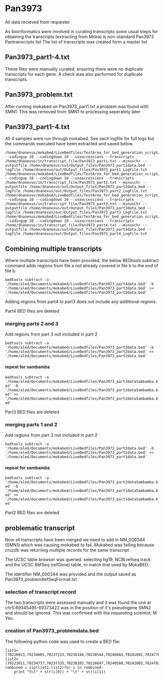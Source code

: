 # Pan3973
All data recieved from requester

As bioinformatics were involved in curating transcripts some usual steps for obtaining the transcripts (extracting from Moka) is non-standard
Pan3973 Pantranscripts list
The list of transcripts was created form a master list

## Pan3973_part1-4.txt
These files were manually curated, ensuring there were no duplicate transcripts for each gene. A check was also performed for duplicate transcripts.
## Pan3973_problem.txt
After running mokabed on Pan3973_part1.txt a problem was found with SMN1. This was removed from SMN1 to processing seperately later

## Pan3973_part1-4.txt
All 4 samples were run through mokabed. See each logfile for full logs but the commands executed have been extracted and saved below. 
```
/home/dnanexus/mokabed/LiveBedfiles/TestArea_for_bed_generation_script/OOBed7_uses_mirrored_database_.py --codingup 10 --codingdown 10 --useaccessions --transcripts /home/dnanexus/in/transcript_file/Pan3973_part1.txt --minuschr --outputfile /home/dnanexus/out/Output_files/Pan3973_part1data.bed --logfile /home/dnanexus/out/Output_files/Pan3973_part1_LogFile.txt 
/home/dnanexus/mokabed/LiveBedfiles/TestArea_for_bed_generation_script/OOBed7_uses_mirrored_database_.py --codingup 10 --codingdown 10 --useaccessions --transcripts /home/dnanexus/in/transcript_file/Pan3973_part2.txt --minuschr --outputfile /home/dnanexus/out/Output_files/Pan3973_part2data.bed --logfile /home/dnanexus/out/Output_files/Pan3973_part2_LogFile.txt 
/home/dnanexus/mokabed/LiveBedfiles/TestArea_for_bed_generation_script/OOBed7_uses_mirrored_database_.py --codingup 10 --codingdown 10 --useaccessions --transcripts /home/dnanexus/in/transcript_file/Pan3973_part3.txt --minuschr --outputfile /home/dnanexus/out/Output_files/Pan3973_part3data.bed --logfile /home/dnanexus/out/Output_files/Pan3973_part3_LogFile.txt 
/home/dnanexus/mokabed/LiveBedfiles/TestArea_for_bed_generation_script/OOBed7_uses_mirrored_database_.py --codingup 10 --codingdown 10 --useaccessions --transcripts /home/dnanexus/in/transcript_file/Pan3973_part4.txt --minuschr --outputfile /home/dnanexus/out/Output_files/Pan3973_part4data.bed --logfile /home/dnanexus/out/Output_files/Pan3973_part4_LogFile.txt 
```

## Combining multiple transcripts
Where multiple transcripts have been provided, the below BEDtools subtract command adds regions from file a not already covered in file b to the end of file b:

`bedtools subtract -a '/home/aled/Documents/mokabed/LiveBedfiles/Pan3973_part4data.bed' -b '/home/aled/Documents/mokabed/LiveBedfiles/Pan3973_part3data.bed' >> '/home/aled/Documents/mokabed/LiveBedfiles/Pan3973_part3data.bed'`

Adding regions from part4 to part3 does not include any additional regions.

Part4 BED files are deleted

### merging parts 2 and 3
Add regions from part 3 not included in part 2

`bedtools subtract -a '/home/aled/Documents/mokabed/LiveBedfiles/Pan3973_part3data.bed' -b '/home/aled/Documents/mokabed/LiveBedfiles/Pan3973_part2data.bed' >> '/home/aled/Documents/mokabed/LiveBedfiles/Pan3973_part2data.bed'`
#### repeat for sambamba
`bedtools subtract -a '/home/aled/Documents/mokabed/LiveBedfiles/Pan3973_part3dataSambamba.bed' -b '/home/aled/Documents/mokabed/LiveBedfiles/Pan3973_part2dataSambamba.bed' >> '/home/aled/Documents/mokabed/LiveBedfiles/Pan3973_part2dataSambamba.bed'`

Part3 BED files are deleted

### merging parts 1 and 2
Add regions from part 3 not included in part 2

`bedtools subtract -a '/home/aled/Documents/mokabed/LiveBedfiles/Pan3973_part2data.bed' -b '/home/aled/Documents/mokabed/LiveBedfiles/Pan3973_part1data.bed' >> '/home/aled/Documents/mokabed/LiveBedfiles/Pan3973_part1data.bed'`
#### repeat for sambamba
`bedtools subtract -a '/home/aled/Documents/mokabed/LiveBedfiles/Pan3973_part2dataSambamba.bed' -b '/home/aled/Documents/mokabed/LiveBedfiles/Pan3973_part1dataSambamba.bed' >> '/home/aled/Documents/mokabed/LiveBedfiles/Pan3973_part1dataSambamba.bed'`

Part2 BED files are deleted

## problematic transcript
Now all transcripts have been merged we need to add in NM_000344 (SMN1) which was causing mokabed to fail.
Mokabed was failing because cruzdb was returning multiple records for the same transcript.

The UCSC table browser was queried. selecting hg19, NCBI refseq track and the UCSC RefSeq (refGene) table, to match that used by MokaBED.

The identifier NM_000344 was provided and the output saved as Pan3973_problemRefSeqFormat.txt

### selection of transcript record
The two transcripts were assessed manually and it was found the one at chr5:69345495-69373422 was in the position of it's pseudogene SMN2 and should be ignored. This was confirmed with the requesting scientist, M Yau.

### creation of Pan3973_problemdata.bed
The following python code was used to create a BED file:
```
list1=[70220913,70234665,70237215,70238184,70238544,70240484,70241892,70247767,70248265]
list2=[70221011,70234737,70237335,70238385,70238697,70240580,70242003,70247821,70248842]
combined = zip(list1,list2)for i in combined:
    print "5\t" + str(i[0]) + "\t" + str(i[1])
```
